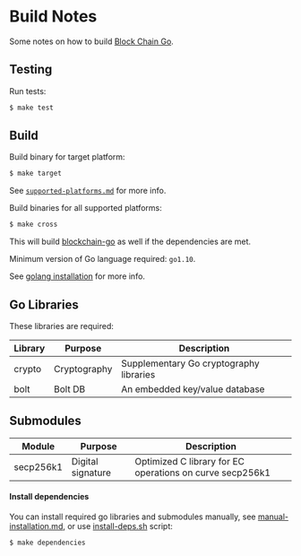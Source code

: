 Build Notes
===========
Some notes on how to build [Block Chain Go](https://github.com/YuriyLisovskiy/blockchain-go).

Testing
---------------------
Run tests:
```bash
$ make test
```

Build
---------------------
Build binary for target platform:
```bash
$ make target
```
See [`supported-platforms.md`](supported-platforms.md) for more info.

Build binaries for all supported platforms:
```bash
$ make cross
```

This will build [blockchain-go](https://github.com/YuriyLisovskiy/blockchain-go) as well if the dependencies are met.

Minimum version of Go language required: `go1.10`.

See [golang installation](https://golang.org/doc/install) for more info.

Go Libraries
---------------------
These libraries are required:

 Library     | Purpose          | Description
 ------------|------------------|----------------------
 crypto      | Cryptography     | Supplementary Go cryptography libraries
 bolt        | Bolt DB          | An embedded key/value database

Submodules
---------------------
Module      | Purpose                  | Description
------------|--------------------------|----------------------
secp256k1   | Digital signature        | Optimized C library for EC operations on curve secp256k1

#### Install dependencies
You can install required go libraries and submodules manually, see [manual-installation.md](manual-installation.md),
or use [install-deps.sh](../install-deps.sh) script:
```bash
$ make dependencies
```
